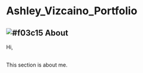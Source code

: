 # **Ashley_Vizcaino_Portfolio**
## ![#f03c15](https://placehold.co/15x15/f03c15/f03c15.png) About

Hi, 

<br>
 This section is about me.  
<br>
